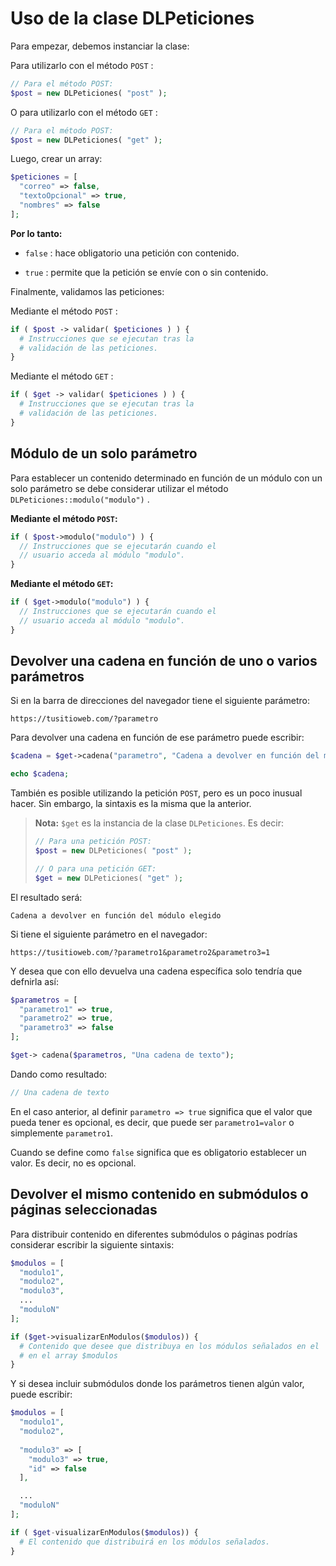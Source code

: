 # Uso de la clase **DLPeticiones**

Para empezar, debemos instanciar la clase:

Para utilizarlo con el método `POST` :

``` php
// Para el método POST:
$post = new DLPeticiones( "post" );
```

O para utilizarlo con el método `GET` :

``` php
// Para el método POST:
$post = new DLPeticiones( "get" );
```

Luego, crear un array:

``` php
$peticiones = [
  "correo" => false,
  "textoOpcional" => true,
  "nombres" => false
];
```

**Por lo tanto:**

* `false` : hace obligatorio una petición con contenido.

* `true` : permite que la petición se envíe con o sin contenido.

Finalmente, validamos las peticiones:

Mediante el método `POST` :

``` php
if ( $post -> validar( $peticiones ) ) {
  # Instrucciones que se ejecutan tras la 
  # validación de las peticiones.
}
```

Mediante el método `GET` :

``` php
if ( $get -> validar( $peticiones ) ) {
  # Instrucciones que se ejecutan tras la 
  # validación de las peticiones.
}
```

## Módulo de un solo parámetro

Para establecer un contenido determinado en función de un módulo con un solo parámetro se debe considerar utilizar el método `DLPeticiones::modulo("modulo")` .

**Mediante el método `POST`:**

``` php
if ( $post->modulo("modulo") ) {
  // Instrucciones que se ejecutarán cuando el 
  // usuario acceda al módulo "modulo".
}
```

**Mediante el método `GET`:**
``` php
if ( $get->modulo("modulo") ) {
  // Instrucciones que se ejecutarán cuando el
  // usuario acceda al módulo "modulo".
}
```

## Devolver una cadena en función de uno o varios parámetros

Si en la barra de direcciones del navegador tiene el siguiente parámetro:

``` none
https://tusitioweb.com/?parametro
```

Para devolver una cadena en función de ese parámetro puede escribir:

``` php
$cadena = $get->cadena("parametro", "Cadena a devolver en función del módulo elegido");

echo $cadena;
```

También es posible utilizando la petición `POST`, pero es un poco inusual hacer. Sin embargo, la sintaxis es la misma que la anterior.

> **Nota:** `$get` es la instancia de la clase `DLPeticiones`. Es decir:
>``` php
> // Para una petición POST:
> $post = new DLPeticiones( "post" );
>
> // O para una petición GET:
> $get = new DLPeticiones( "get" );
>```

El resultado será:

``` none
Cadena a devolver en función del módulo elegido
```

Si tiene el siguiente parámetro en el navegador:

``` none
https://tusitioweb.com/?parametro1&parametro2&parametro3=1
```

Y desea que con ello devuelva una cadena específica solo tendría que defnirla así:

``` php
$parametros = [
  "parametro1" => true,
  "parametro2" => true,
  "parametro3" => false
];

$get-> cadena($parametros, "Una cadena de texto");
```

Dando como resultado:

``` php
// Una cadena de texto
```

En el caso anterior, al definir `parametro => true` significa que el valor que pueda tener es opcional, es decir, que puede ser `parametro1=valor` o simplemente `parametro1`. 

Cuando se define como `false` significa que es obligatorio establecer un valor. Es decir, no es opcional.


## Devolver el mismo contenido en submódulos o páginas seleccionadas

Para distribuir contenido en diferentes submódulos o páginas podrías considerar escribir la siguiente sintaxis:

``` php
$modulos = [
  "modulo1",
  "modulo2",
  "modulo3",
  ...
  "moduloN"
];

if ($get->visualizarEnModulos($modulos)) {
  # Contenido que desee que distribuya en los módulos señalados en el 
  # en el array $modulos
}
```

Y si desea incluir submódulos donde los parámetros tienen algún valor, puede escribir:

``` php
$modulos = [
  "modulo1",
  "modulo2",
  
  "modulo3" => [
    "modulo3" => true,
    "id" => false
  ],

  ...
  "moduloN"
];

if ( $get-visualizarEnModulos($modulos)) {
  # El contenido que distribuirá en los módulos señalados.
}
```
